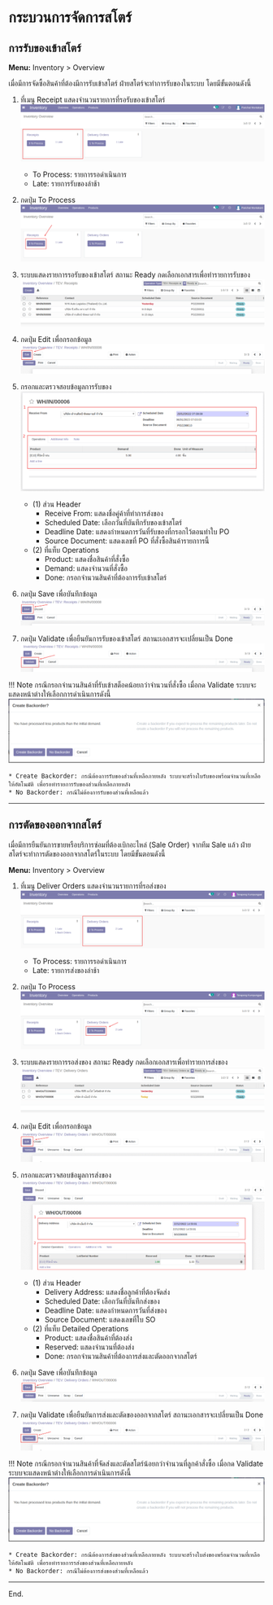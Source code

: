 # กระบวนการจัดการสโตร์

## การรับของเข้าสโตร์

**Menu:** Inventory > Overview

เมื่อมีการจัดซื้อสินค้าที่ต้องมีการรับเข้าสโตร์ ฝ่ายสโตร์จะทำการรับของในระบบ โดยมีขั้นตอนดังนี้

1. ที่เมนู Receipt แสดงจำนวนรายการที่รอรับของเข้าสโตร์
![](img/stock_1.png) 
    * To Process: รายการรอดำเนินการ 
    * Late: รายการรับของล่าช้า  

2. กดปุ่ม To Process 
![](img/stock_2.png)

3. ระบบแสดงรายการรอรับของเข้าสโตร์ สถานะ Ready กดเลือกเอกสารเพื่อทำรายการรับของ
![](img/stock_3.png)

4. กดปุ่ม Edit เพื่อกรอกข้อมูล 
![](img/stock_4.png)

5. กรอกและตรวจสอบข้อมูลการรับของ
![](img/stock_5.png)
    * (1) ส่วน Header
        * Receive From: แสดงชื่อคู่ค้าที่ทำการส่งของ
        * Scheduled Date: เลือกวันที่บันทึกรับของเข้าสโตร์
        * Deadline Date: แสดงกำหนดการวันที่รับของที่กรอกไว้ตอนทำใบ PO
        * Source Document: แสดงเลขที่ PO ที่สั่งซื้อสินค้ารายกาารนี้
    * (2) ที่แท็บ Operations
        * Product: แสดงชื่อสินค้าที่สั่งซื้อ
        * Demand: แสดงจำนวนที่สั่งซื้อ
        * Done: กรอกจำนวนสินค้าที่ต้องการรับเข้าสโตร์

6. กดปุ่ม Save เพื่อบันทึกข้อมูล
![](img/stock_5-1.png) 

7. กดปุ่ม Validate เพื่อยืนยันการรับของเข้าสโตร์ สถานะเอกสารจะเปลี่ยนเป็น Done
![](img/stock_6.png)


!!! Note
    กรณีกรอกจำนวนสินค้าที่รับเข้าสต็อคน้อยกว่าจำนวนที่สั่งซื้อ เมื่อกด Validate ระบบจะแสดงหน้าต่างให้เลือกการดำเนินการดังนี้
    ![](img/stock_7.png)
    
    * Create Backorder: กรณีต้องการรับของส่วนที่เหลือภายหลัง ระบบจะสร้างใบรับของพร้อมจำนวนที่เหลือให้อัตโนมัติ เพื่อรอทำรายการรับของส่วนที่เหลือภายหลัง
    * No Backorder: กรณีไม่ต้องการรับของส่วนที่เหลือแล้ว

---

## การตัดของออกจากสโตร์ 
เมื่อมีการยืนยันการขายหรือบริการซ่อมที่ต้องเบิกอะไหล่ (Sale Order) จากทีม Sale แล้ว ฝ่ายสโตร์จะทำการตัดของออกจากสโตร์ในระบบ โดยมีขั้นตอนดังนี้

**Menu:** Inventory > Overview

1. ที่เมนู Deliver Orders แสดงจำนวนรายการที่รอส่งของ
![](img/stock_8.png) 
    * To Process: รายการรอดำเนินการ  
    * Late: รายการส่งของล่าช้า  

2. กดปุ่ม To Process 
![](img/stock_9.png)

3. ระบบแสดงรายการรอส่งของ สถานะ Ready กดเลือกเอกสารเพื่อทำรายการส่งของ
![](img/stock_10.png)

4. กดปุ่ม Edit เพื่อกรอกข้อมูล 
![](img/stock_11.png)

5. กรอกและตรวจสอบข้อมูลการส่งของ
![](img/stock_12.png)
    * (1) ส่วน Header
        * Delivery Address: แสดงชื่อลูกค้าที่ต้องจัดส่ง
        * Scheduled Date: เลือกวันที่บันทึกส่งของ
        * Deadline Date: แสดงกำหนดการวันที่ส่งของ
        * Source Document: แสดงเลขที่ใบ SO
    * (2) ที่แท็บ Detailed Operations
        * Product: แสดงชื่อสินค้าที่ต้องส่ง
        * Reserved: แสดงจำนวนที่ต้องส่ง
        * Done: กรอกจำนวนสินค้าที่ต้องการส่งและตัดออกจากสโตร์

6. กดปุ่ม Save เพื่อบันทึกข้อมูล 
![](img/stock_12-1.png)

7. กดปุ่ม Validate เพื่อยืนยันการส่งและตัดของออกจากสโตร์ สถานะเอกสารจะเปลี่ยนเป็น Done
![](img/stock_13.png)


!!! Note
    กรณีกรอกจำนวนสินค้าที่จัดส่งและตัดสโตร์น้อยกว่าจำนวนที่ลูกค้าสั่งซื้อ เมื่อกด Validate ระบบจะแสดงหน้าต่างให้เลือกการดำเนินการดังนี้
    ![](img/stock_7.png)
    
    * Create Backorder: กรณีต้องการส่งของส่วนที่เหลือภายหลัง ระบบจะสร้างใบส่งของพร้อมจำนวนที่เหลือให้อัตโนมัติ เพื่อรอทำรายการรส่งของส่วนที่เหลือภายหลัง
    * No Backorder: กรณีไม่ต้องการส่งของส่วนที่เหลือแล้ว

---

End.